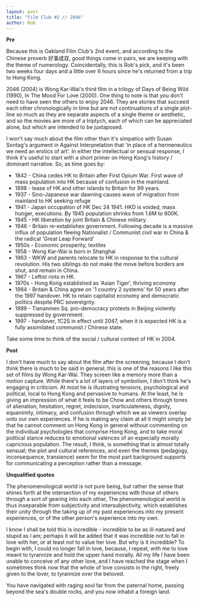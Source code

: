 ```yaml
---
layout: post
title: "Film Club #2 // 2046"
author: Rob
---
```


**Pre**

Because this is Oakland Film Club's 2nd event, and according to the Chinese proverb 好事成双, good things come in pairs, we are keeping with the theme of numerology. Coincidentally, this is Rob's pick, and it's been two weeks four days and a little over 6 hours since he's returned from a trip to Hong Kong.

2046 (2004) is Wong Kar-Wai's third film in a trilogy of Days of Being Wild (1990), In The Mood For Love (2000). One thing to note is that you don't need to have seen the others to enjoy 2046. They are stories that succeed each other chronologically in time but are not continuations of a single plot-line so much as they are separate aspects of a single theme or aesthetic, and so the movies are more of a triptych, each of which can be appreciated alone, but which are intended to be juxtaposed.

I won't say much about the film other than it's simpatico with Susan Sontag's argument in Against Interpretation that 'in place of a hermeneutics we need an erotics of art'. In either the intellectual or sensual response, I think it's useful to start with a short primer on Hong Kong's history / dominant narrative. So, as time goes by:

-   1842 - China cedes HK to Britain after First Opium War. First wave of mass population into HK because of confusion in the mainland.
-   1898 - lease of HK and other islands to Britain for 99 years.
-   1937 - Sino-Japanese war dawning causes wave of migration from mainland to HK seeking refuge
-   1941 - Japan occupation of HK Dec 24 1941. HKD is voided, mass hunger, executions. By 1945 population shrinks from 1.6M to 600K.
-   1945 - HK liberation by joint Britain & Chinese military.
-   1946 - Britain re-establishes government. Following decade is a massive influx of population fleeing Nationalist / Communist civil war in China & the radical 'Great Leap Forward'
-   1950s - Economic prosperity, textiles
-   1958 - Wong Kar-Wai is born in Shanghai
-   1963 - WKW and parents relocate to HK in response to the cultural revolution. His two siblings do not make the move before borders are shut, and remain in China.
-   1967 - Leftist riots in HK.
-   1970s - Hong Kong established as 'Asian Tiger', thriving economy
-   1984 - Britain & China agree on '1 country 2 systems' for 50 years after the 1997 handover. HK to retain capitalist economy and democratic politics despite PRC sovereignty.
-   1989 - Tiananmen Sq. pro-democracy protests in Beijing violently suppressed by government.
-   1997 - handover, 1C2S in effect until 2047, when it is expected HK is a fully assimilated communist / Chinese state.

Take some time to think of the social / cultural context of HK in 2004.

**Post**

I don't have much to say about the film after the screening, because I don't think there is much to be said in general; this is one of the reasons I like this set of films by Wong Kar-Wai. They screen like a memory more than a motion capture. While there's a lot of layers of symbolism, I don't think he's engaging in criticism. At most he is illustrating tensions, psychological and political, local to Hong Kong and pervasive to humans. At the least, he is giving an impression of what it feels to be Chow and others through tones of alienation, hesitation, regret, indecision, inarticulateness, dignity, equanimity, intimacy, and confusion through which we as viewers overlay onto our own experiences. If he is making any claim at all it might simply be that he cannot comment on Hong Kong in general without commenting on the individual psychologies that comprise Hong Kong, and to take moral political stance reduces to emotional valences of an especially morally capricious population. The result, I think, is something that is almost totally sensual; the plot and cultural references, and even the themes (pedagogy, inconsequence, transience) seem for the most part background supports for communicating a perception rather than a message.

**Unqualified quotes**

The phenomenological world is not pure being, but rather the sense that shines forth at the intersection of my experiences with those of others through a sort of gearing into each other, The phenomenological world is thus inseparable from subjectivity and intersubjectivity, which establishes their unity through the taking up of my past experiences into my present experiences, or of the other person's experience into my own.

I know I shall be told this is incredible - incredible to be as ill-natured and stupid as I am; perhaps it will be added that it was incredible not to fall in love with her, or at least not to value her love. But why is it incredible? To begin with, I could no longer fall in love, because, I repeat, with me to love meant to tyrannize and hold the upper hand morally. All my life I have been unable to conceive of any other love, and I have reached the stage when I sometimes think now that the whole of love consists in the right, freely given to the lover, to tyrannize over the beloved.

You have navigated with raging soul far from the paternal home, passing beyond the sea's double rocks, and you now inhabit a foreign land.
